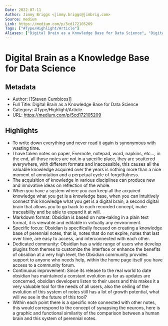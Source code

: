 ```yaml
---
Date: 2022-07-11
Author: Jimmy Briggs <jimmy.briggs@jimbrig.com>
Source: medium
Link: https://medium.com/p/5cd172105209
Tags: ["#Type/Highlight/Article"]
Aliases: ["Digital Brain as a Knowledge Base for Data Science", "Digital Brain as a Knowledge Base for Data Science"]
---
```

# Digital Brain as a Knowledge Base for Data Science

## Metadata
- Author: [[Steven Cumbicos]]
- Full Title: Digital Brain as a Knowledge Base for Data Science
- Category: #Type/Highlight/Article
- URL: https://medium.com/p/5cd172105209

## Highlights
- To write down everything and never read it again is synonymous with wasting time.
- I have taken notes on paper, Evernote, notepad, word, napkins, etc…, in the end, all those notes are not in a specific place, they are scattered everywhere, with different formats and inaccessible, this causes all the valuable knowledge acquired over the years is nothing more than a nice moment of annotation and a perpetual cycle of forgetfulness.
- The acquisition of knowledge in various disciplines can produce new and innovative ideas on reflection of the whole.
- When you have a system where you can keep all the acquired knowledge what you get is a knowledge base, when you can intuitively connect this knowledge what you get is a digital brain, a second digital brain that allows you to go back to each recorded concept, make traceability and be able to expand it at will.
- Markdown format: Obsidian is based on note-taking in a plain text format, it is viewable and editable in virtually any environment.
- Specific focus: Obsidian is specifically focused on creating a knowledge base of perennial notes, that is, notes that do not expire, notes that last over time, are easy to access, and interconnected with each other.
- Dedicated community: Obsidian has a wide range of users who develop plugins from themes to customize the interface or enhance the benefits of obsidian at a very high level, the Obsidian community provides support to anyone who needs help, within the home page itself you have access to a community forum.
- Continuous improvement: Since its release to the real world to date obsidian has maintained a constant evolution as far as updates are concerned, obsidian developers listen to their users and this makes it a very valuable tool for the needs of all users, also the ceiling of the evolution of this system of notes still has a lot of growth potential, what will we see in the future of this tool?
- Within each point there is a specific note connected with other notes, this would correspond to the concept of synapsing the neurons, here is a graphic and functional similarity of the comparison between a human brain and this system of perennial notes.
